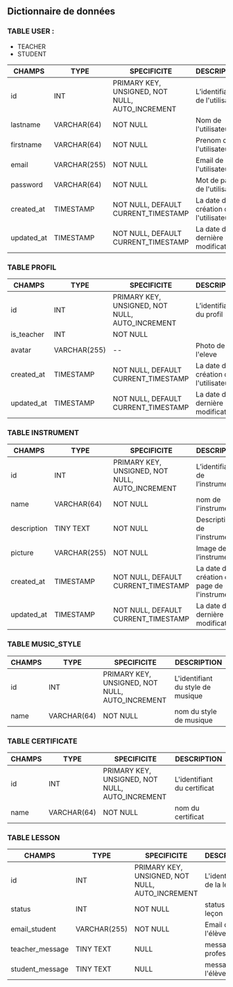## Dictionnaire de données

### TABLE USER :
- TEACHER
- STUDENT

|CHAMPS| TYPE|SPECIFICITE|DESCRIPTION|
| --   | -- | -- | -- |
|id | INT | PRIMARY KEY, UNSIGNED, NOT NULL, AUTO_INCREMENT| L’identifiant de l'utilisateur|
|lastname|VARCHAR(64)| NOT NULL |Nom de l'utilisateur|
|firstname|VARCHAR(64)| NOT NULL |Prenom de l'utilisateur|
|email|VARCHAR(255)| NOT NULL |Email de l'utilisateur|
|password|VARCHAR(64)| NOT NULL |Mot de passe de l'utilisateur|
|created_at| TIMESTAMP | NOT NULL, DEFAULT CURRENT_TIMESTAMP |La date de création de l'utilisateur|
|updated_at| TIMESTAMP | NOT NULL, DEFAULT CURRENT_TIMESTAMP |La date de dernière modification|


### TABLE PROFIL

|CHAMPS| TYPE|SPECIFICITE|DESCRIPTION|
| --   | -- | -- | -- |
|id|INT|PRIMARY KEY, UNSIGNED, NOT NULL, AUTO_INCREMENT|L’identifiant du profil|
|is_teacher|INT| NOT NULL| |
|avatar|VARCHAR(255)| -- |Photo de l'eleve|
|created_at|TIMESTAMP|NOT NULL, DEFAULT CURRENT_TIMESTAMP|La date de création de l'utilisateur|
|updated_at|TIMESTAMP|NOT NULL, DEFAULT CURRENT_TIMESTAMP|La date de dernière modification|


### TABLE INSTRUMENT

|CHAMPS| TYPE|SPECIFICITE|DESCRIPTION|
| --   | -- | -- | -- |
|id|INT|PRIMARY KEY, UNSIGNED, NOT NULL, AUTO_INCREMENT|L’identifiant de l’instrument|
|name|VARCHAR(64)| NOT NULL |nom de l'instrument|
|description|TINY TEXT| NOT NULL | Description de l'instrument|
|picture|VARCHAR(255)| NOT NULL| Image de l’instrument|
|created_at|TIMESTAMP|NOT NULL, DEFAULT CURRENT_TIMESTAMP|La date de création de la page de l'instrument
|updated_at|TIMESTAMP|NOT NULL, DEFAULT CURRENT_TIMESTAMP|La date de dernière modification|

### TABLE MUSIC_STYLE

|CHAMPS| TYPE|SPECIFICITE|DESCRIPTION|
| --   | -- | -- | -- |
| id   | INT | PRIMARY KEY, UNSIGNED, NOT NULL, AUTO_INCREMENT | L'identifiant du style de musique |
|name|VARCHAR(64)| NOT NULL |nom du style de musique|

### TABLE CERTIFICATE

|CHAMPS| TYPE|SPECIFICITE|DESCRIPTION|
| --   | -- | -- | -- |
| id | INT | PRIMARY KEY, UNSIGNED, NOT NULL, AUTO_INCREMENT | L'identifiant du certificat |
|name|VARCHAR(64)| NOT NULL |nom du certificat|

### TABLE LESSON

|CHAMPS| TYPE|SPECIFICITE|DESCRIPTION|
| --   | -- | -- | -- |
| id | INT | PRIMARY KEY, UNSIGNED, NOT NULL, AUTO_INCREMENT | L'identifiant de la leçon |
| status|INT| NOT NULL |status de la leçon|
| email_student|VARCHAR(255)| NOT NULL |Email de l'élève|
| teacher_message | TINY TEXT | NULL | message du professeur |
| student_message | TINY TEXT | NULL | message de l'élève|INT
